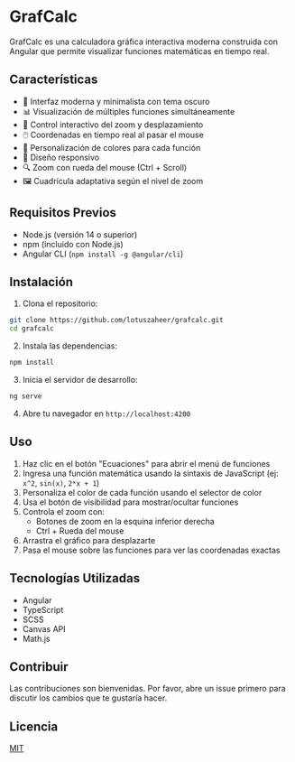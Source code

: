 # GrafCalc

GrafCalc es una calculadora gráfica interactiva moderna construida con Angular que permite visualizar funciones matemáticas en tiempo real.

## Características

- 🎨 Interfaz moderna y minimalista con tema oscuro
- 📊 Visualización de múltiples funciones simultáneamente
- 🎯 Control interactivo del zoom y desplazamiento
- 🖱️ Coordenadas en tiempo real al pasar el mouse
- 🎨 Personalización de colores para cada función
- 📱 Diseño responsivo
- 🔍 Zoom con rueda del mouse (Ctrl + Scroll)
- 🖼️ Cuadrícula adaptativa según el nivel de zoom

## Requisitos Previos

- Node.js (versión 14 o superior)
- npm (incluido con Node.js)
- Angular CLI (`npm install -g @angular/cli`)

## Instalación

1. Clona el repositorio:

```bash
git clone https://github.com/lotuszaheer/grafcalc.git
cd grafcalc
```

2. Instala las dependencias:

```bash
npm install
```

3. Inicia el servidor de desarrollo:

```bash
ng serve
```

4. Abre tu navegador en `http://localhost:4200`

## Uso

1. Haz clic en el botón "Ecuaciones" para abrir el menú de funciones
2. Ingresa una función matemática usando la sintaxis de JavaScript (ej: `x^2`, `sin(x)`, `2*x + 1`)
3. Personaliza el color de cada función usando el selector de color
4. Usa el botón de visibilidad para mostrar/ocultar funciones
5. Controla el zoom con:
   - Botones de zoom en la esquina inferior derecha
   - Ctrl + Rueda del mouse
6. Arrastra el gráfico para desplazarte
7. Pasa el mouse sobre las funciones para ver las coordenadas exactas

## Tecnologías Utilizadas

- Angular
- TypeScript
- SCSS
- Canvas API
- Math.js

## Contribuir

Las contribuciones son bienvenidas. Por favor, abre un issue primero para discutir los cambios que te gustaría hacer.

## Licencia

[MIT](https://choosealicense.com/licenses/mit/)
